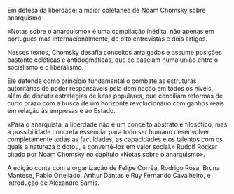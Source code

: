 Em defesa da liberdade: a maior coletânea de Noam Chomsky sobre anarquismo

«Notas sobre o anarquismo»  é uma compilação inédita, não apenas em português mas internacionalmente, de oito entrevistas e dois artigos. 

Nesses textos, Chomsky desafia conceitos arraigados e assume posições bastante ecléticas e antidogmáticas, que se baseiam numa união entre o socialismo e o liberalismo.

Ele defende como princípio fundamental o combate às estruturas autoritárias de poder responsáveis pela dominação em todos os níveis, além de discutir estratégias de lutas populares, que conciliam reformas de curto prazo com a busca de um horizonte revolucionário com ganhos reais em relação às empresas e ao Estado.


«Para o anarquista, a liberdade não é um conceito abstrato e filosófico, mas a possibilidade concreta essencial para
todo ser humano desenvolver completamente todas as faculdades, as capacidades e os talentos com os quais a natureza o dotou, e
convertê-los em valor social.»  Rudolf Rocker citado por Noam Chomsky no capítulo «Notas sobre o anarquismo».

A edição conta com a organização de Felipe Corrêa, Rodrigo Rosa, Bruna Mantese, Pablo Ortellado, Arthur Dantas e Ruy Fernando Cavalheiro, e introdução de Alexandre Samis.
